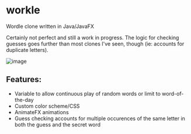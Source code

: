 # workle
Wordle clone written in Java/JavaFX

Certainly not perfect and still a work in progress. The logic for checking guesses goes further than most clones I've seen, though (ie: accounts for duplicate letters).

![image](https://user-images.githubusercontent.com/24708466/158309317-60a48eac-5777-443e-afda-e51f18ceb8c8.png)


## Features:

- Variable to allow continuous play of random words or limit to word-of-the-day
- Custom color scheme/CSS
- AnimateFX animations
- Guess checking accounts for multiple occurences of the same letter in both the guess and the secret word
